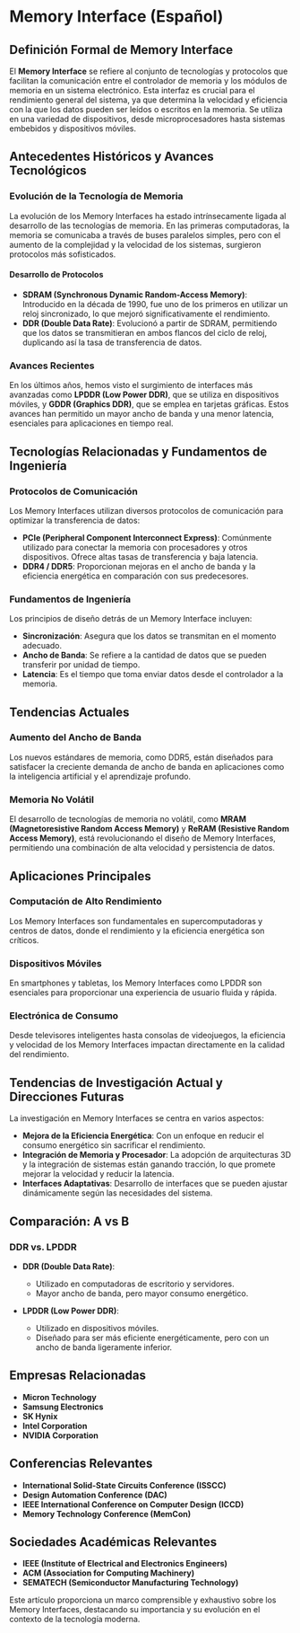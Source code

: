# Memory Interface (Español)

## Definición Formal de Memory Interface

El **Memory Interface** se refiere al conjunto de tecnologías y protocolos que facilitan la comunicación entre el controlador de memoria y los módulos de memoria en un sistema electrónico. Esta interfaz es crucial para el rendimiento general del sistema, ya que determina la velocidad y eficiencia con la que los datos pueden ser leídos o escritos en la memoria. Se utiliza en una variedad de dispositivos, desde microprocesadores hasta sistemas embebidos y dispositivos móviles.

## Antecedentes Históricos y Avances Tecnológicos

### Evolución de la Tecnología de Memoria

La evolución de los Memory Interfaces ha estado intrínsecamente ligada al desarrollo de las tecnologías de memoria. En las primeras computadoras, la memoria se comunicaba a través de buses paralelos simples, pero con el aumento de la complejidad y la velocidad de los sistemas, surgieron protocolos más sofisticados.

#### Desarrollo de Protocolos

- **SDRAM (Synchronous Dynamic Random-Access Memory)**: Introducido en la década de 1990, fue uno de los primeros en utilizar un reloj sincronizado, lo que mejoró significativamente el rendimiento.
- **DDR (Double Data Rate)**: Evolucionó a partir de SDRAM, permitiendo que los datos se transmitieran en ambos flancos del ciclo de reloj, duplicando así la tasa de transferencia de datos.

### Avances Recientes

En los últimos años, hemos visto el surgimiento de interfaces más avanzadas como **LPDDR (Low Power DDR)**, que se utiliza en dispositivos móviles, y **GDDR (Graphics DDR)**, que se emplea en tarjetas gráficas. Estos avances han permitido un mayor ancho de banda y una menor latencia, esenciales para aplicaciones en tiempo real.

## Tecnologías Relacionadas y Fundamentos de Ingeniería

### Protocolos de Comunicación

Los Memory Interfaces utilizan diversos protocolos de comunicación para optimizar la transferencia de datos:

- **PCIe (Peripheral Component Interconnect Express)**: Comúnmente utilizado para conectar la memoria con procesadores y otros dispositivos. Ofrece altas tasas de transferencia y baja latencia.
- **DDR4 / DDR5**: Proporcionan mejoras en el ancho de banda y la eficiencia energética en comparación con sus predecesores.

### Fundamentos de Ingeniería

Los principios de diseño detrás de un Memory Interface incluyen:

- **Sincronización**: Asegura que los datos se transmitan en el momento adecuado.
- **Ancho de Banda**: Se refiere a la cantidad de datos que se pueden transferir por unidad de tiempo.
- **Latencia**: Es el tiempo que toma enviar datos desde el controlador a la memoria.

## Tendencias Actuales

### Aumento del Ancho de Banda

Los nuevos estándares de memoria, como DDR5, están diseñados para satisfacer la creciente demanda de ancho de banda en aplicaciones como la inteligencia artificial y el aprendizaje profundo.

### Memoria No Volátil

El desarrollo de tecnologías de memoria no volátil, como **MRAM (Magnetoresistive Random Access Memory)** y **ReRAM (Resistive Random Access Memory)**, está revolucionando el diseño de Memory Interfaces, permitiendo una combinación de alta velocidad y persistencia de datos.

## Aplicaciones Principales

### Computación de Alto Rendimiento

Los Memory Interfaces son fundamentales en supercomputadoras y centros de datos, donde el rendimiento y la eficiencia energética son críticos.

### Dispositivos Móviles

En smartphones y tabletas, los Memory Interfaces como LPDDR son esenciales para proporcionar una experiencia de usuario fluida y rápida.

### Electrónica de Consumo

Desde televisores inteligentes hasta consolas de videojuegos, la eficiencia y velocidad de los Memory Interfaces impactan directamente en la calidad del rendimiento.

## Tendencias de Investigación Actual y Direcciones Futuras

La investigación en Memory Interfaces se centra en varios aspectos:

- **Mejora de la Eficiencia Energética**: Con un enfoque en reducir el consumo energético sin sacrificar el rendimiento.
- **Integración de Memoria y Procesador**: La adopción de arquitecturas 3D y la integración de sistemas están ganando tracción, lo que promete mejorar la velocidad y reducir la latencia.
- **Interfaces Adaptativas**: Desarrollo de interfaces que se pueden ajustar dinámicamente según las necesidades del sistema.

## Comparación: A vs B

### DDR vs. LPDDR

- **DDR (Double Data Rate)**: 
  - Utilizado en computadoras de escritorio y servidores.
  - Mayor ancho de banda, pero mayor consumo energético.
  
- **LPDDR (Low Power DDR)**: 
  - Utilizado en dispositivos móviles.
  - Diseñado para ser más eficiente energéticamente, pero con un ancho de banda ligeramente inferior.

## Empresas Relacionadas

- **Micron Technology**
- **Samsung Electronics**
- **SK Hynix**
- **Intel Corporation**
- **NVIDIA Corporation**

## Conferencias Relevantes

- **International Solid-State Circuits Conference (ISSCC)**
- **Design Automation Conference (DAC)**
- **IEEE International Conference on Computer Design (ICCD)**
- **Memory Technology Conference (MemCon)**

## Sociedades Académicas Relevantes

- **IEEE (Institute of Electrical and Electronics Engineers)**
- **ACM (Association for Computing Machinery)**
- **SEMATECH (Semiconductor Manufacturing Technology)**

Este artículo proporciona un marco comprensible y exhaustivo sobre los Memory Interfaces, destacando su importancia y su evolución en el contexto de la tecnología moderna.